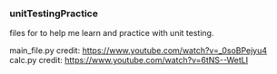### unitTestingPractice

files for to help me learn and practice with unit testing.

main_file.py credit: https://www.youtube.com/watch?v=_0soBPejyu4
calc.py credit: https://www.youtube.com/watch?v=6tNS--WetLI
